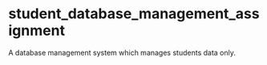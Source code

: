 # student_database_management_assignment
A database management system which manages students data only.
